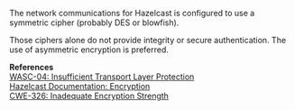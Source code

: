  The network communications for Hazelcast is configured to use a symmetric cipher (probably DES or blowfish).

Those ciphers alone do not provide integrity or secure authentication. The use of asymmetric encryption is preferred.

  

**References**  
[WASC-04: Insufficient Transport Layer Protection](http://projects.webappsec.org/w/page/13246945/Insufficient%20Transport%20Layer%20Protection)  
[Hazelcast Documentation: Encryption](http://docs.hazelcast.org/docs/3.5/manual/html/encryption.html)  
[CWE-326: Inadequate Encryption Strength](http://cwe.mitre.org/data/definitions/326.html)

